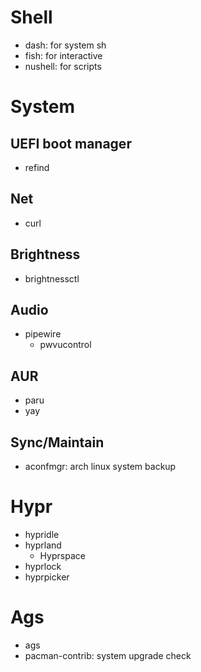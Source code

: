 # Shell
- dash: for system sh
- fish: for interactive
- nushell: for scripts
# System
## UEFI boot manager 
- refind
## Net
- curl
## Brightness
- brightnessctl
## Audio
- pipewire
  - pwvucontrol
## AUR
- paru
- yay
## Sync/Maintain
- aconfmgr: arch linux system backup
# Hypr
- hypridle
- hyprland
  - Hyprspace
- hyprlock
- hyprpicker
# Ags
- ags
- pacman-contrib: system upgrade check

